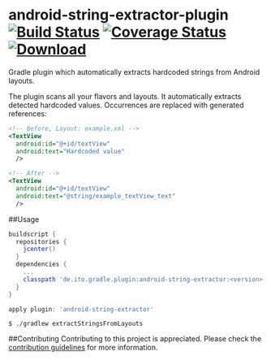 # android-string-extractor-plugin [![Build Status](https://travis-ci.org/it-objects/android-string-extractor-plugin.svg?branch=travis-coveralls)](https://travis-ci.org/it-objects/android-string-extractor-plugin) [![Coverage Status](https://coveralls.io/repos/github/it-objects/android-string-extractor-plugin/badge.svg?branch=travis-coveralls)](https://coveralls.io/github/it-objects/android-string-extractor-plugin?branch=travis-coveralls) [![Download](https://api.bintray.com/packages/it-objects/maven/de.ito.gradle.plugin%3Aandroid-string-extractor/images/download.svg?version=0.1.0) ](https://bintray.com/it-objects/maven/de.ito.gradle.plugin%3Aandroid-string-extractor/0.1.0/link)
Gradle plugin which automatically extracts hardcoded strings from Android layouts.

The plugin scans all your flavors and layouts. It automatically extracts detected hardcoded values. Occurrences are replaced with generated references:

```xml
<!-- Before, Layout: example.xml -->
<TextView
  android:id="@+id/textView"
  android:text="Hardcoded value"
  />

<!-- After -->
<TextView
  android:id="@+id/textView"
  android:text="@string/example_textView_text"
  />
```

##Usage
```groovy
buildscript {
  repositories {
    jcenter()
  }
  dependencies {
    ...
    classpath 'de.ito.gradle.plugin:android-string-extractor:<version>'
  }
}

apply plugin: 'android-string-extractor'
```

```shell
$ ./gradlew extractStringsFromLayouts
```

##Contributing
Contributing to this project is appreciated.
Please check the [contribution guidelines](/CONTRIBUTING.md) for more information.
